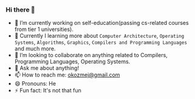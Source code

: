 ### Hi there 👋

<!--
**okozmey/okozmey** is a ✨ _special_ ✨ repository because its `README.md` (this file) appears on your GitHub profile.

Here are some ideas to get you started:
-->
- 🔭 I’m currently working on self-education(passing cs-related courses from tier 1 universities).
- 🌱 Currently I learning more about `Computer Architecture`, `Operating Systems`, `Algorithms`, `Graphics`, `Compilers and Programming Languages` and much more.
- 👯 I’m looking to collaborate on anything related to Compilers, Programming Languages, Operating Systems.
- 💬 Ask me about anything!
- 📫 How to reach me: okozmej@gmail.com
- 😄 Pronouns: He
- ⚡ Fun fact: It's not that fun
